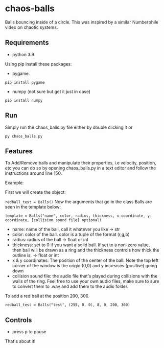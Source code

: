 # chaos-balls

Balls bouncing inside of a circle. This was inspired by a similar Numberphile video on chaotic systems.

## Requirements

- python 3.9

Using pip install these packages:

- pygame.

```pip install pygame```

- numpy (not sure but get it just in case)

```pip install numpy```

## Run

Simply run the chaos_balls.py file either by double clicking it or

```py chaos_balls.py```

## Features

To Add/Remove balls and manipulate their properties, i.e velocity, position, etc you can do so by opening chaos_balls.py in a text editor and follow the instructions around line 150.

Example:

First we will create the object:

```redball_test = Balls()```
Now the arguments that go in the class Balls are seen in the template below:

```template = Balls("name", color, radius, thickness, x-coordinate, y-coordinate, [collision sound file] optional)```

 - name: name of the ball, call it whatever you like -> str
 - color: color of the ball. color is a tuple of the format (r,g,b)
 - radius: radius of the ball -> float or int
 - thickness: set to 0 if you want a solid ball. If set to a non-zero value, then ball will be drawn as a ring and the thickness controls how thick the outline is. -> float or int
 - x & y coordinates: The position of the center of the ball. Note the top left corner of the window is the origin (0,0) and y increases (positive) going down
 - collision sound file: the audio file that's played during collisions with the walls of the ring. Feel free to use your own audio files, make sure to sure to convert them to .wav and add them to the audio folder.

To add a red ball at the position 200, 300. 

```redball_test = Balls("test", (255, 0, 0), 8, 0, 200, 300)```



## Controls

- press p to pause

That's about it!
